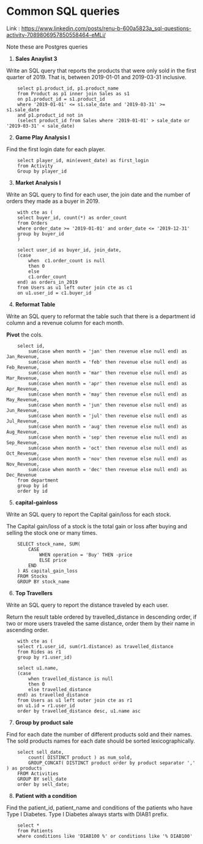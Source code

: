 # Common SQL queries

Link : https://www.linkedin.com/posts/renu-b-600a5823a_sql-questions-activity-7089806957850558464-eMLi/

Note these are Postgres queries

1. **Sales Anaylist 3**

Write an SQL query that reports the products that were only sold in the first quarter of 2019. That is, between 2019-01-01 and 2019-03-31 inclusive.

```
    select p1.product_id, p1.product_name 
    from Product as p1 inner join Sales as s1
    on p1.product_id = s1.product_id
    where '2019-01-01' <= s1.sale_date and '2019-03-31' >= s1.sale_date
    and p1.product_id not in 
    (select product_id from Sales where '2019-01-01' > sale_date or '2019-03-31' < sale_date)

```

2. **Game Play Analysis I**

Find the first login date for each player.

```
    select player_id, min(event_date) as first_login
    from Activity
    Group by player_id
```

3. **Market Analysis I**

Write an SQL query to find for each user, the join date and the number of orders they made as a buyer in 2019.


```
    with cte as (
    select buyer_id, count(*) as order_count
    from Orders
    where order_date >= '2019-01-01' and order_date <= '2019-12-31'
    group by buyer_id
    )

    select user_id as buyer_id, join_date, 
    (case 
        when  c1.order_count is null
        then 0
        else
        c1.order_count
    end) as orders_in_2019
    from Users as u1 left outer join cte as c1
    on u1.user_id = c1.buyer_id
```

4. **Reformat Table**

Write an SQL query to reformat the table such that there is a department id column and a revenue column for each month.

**Pivot** the cols.

```
    select id, 
        sum(case when month = 'jan' then revenue else null end) as Jan_Revenue,
        sum(case when month = 'feb' then revenue else null end) as Feb_Revenue,
        sum(case when month = 'mar' then revenue else null end) as Mar_Revenue,
        sum(case when month = 'apr' then revenue else null end) as Apr_Revenue,
        sum(case when month = 'may' then revenue else null end) as May_Revenue,
        sum(case when month = 'jun' then revenue else null end) as Jun_Revenue,
        sum(case when month = 'jul' then revenue else null end) as Jul_Revenue,
        sum(case when month = 'aug' then revenue else null end) as Aug_Revenue,
        sum(case when month = 'sep' then revenue else null end) as Sep_Revenue,
        sum(case when month = 'oct' then revenue else null end) as Oct_Revenue,
        sum(case when month = 'nov' then revenue else null end) as Nov_Revenue,
        sum(case when month = 'dec' then revenue else null end) as Dec_Revenue
    from department
    group by id
    order by id
```

5. **capital-gainloss**

Write an SQL query to report the Capital gain/loss for each stock.

The Capital gain/loss of a stock is the total gain or loss after buying and selling the stock one or many times.
```
    SELECT stock_name, SUM(
        CASE
            WHEN operation = 'Buy' THEN -price
            ELSE price
        END
    ) AS capital_gain_loss
    FROM Stocks
    GROUP BY stock_name
```

6. **Top Travellers**

Write an SQL query to report the distance traveled by each user.

Return the result table ordered by travelled_distance in descending order, if two or more users traveled the same distance, 
order them by their name in ascending order.

```
    with cte as (
    select r1.user_id, sum(r1.distance) as travelled_distance
    from Rides as r1
    group by r1.user_id)

    select u1.name, 
    (case 
        when travelled_distance is null
        then 0
        else travelled_distance
    end) as travelled_distance
    from Users as u1 left outer join cte as r1 
    on u1.id = r1.user_id
    order by travelled_distance desc, u1.name asc
```

7. **Group by product sale** 

Find for each date the number of different products sold and their names.
The sold products names for each date should be sorted lexicographically.

```
    select sell_date, 
        count( DISTINCT product ) as num_sold,
        GROUP_CONCAT( DISTINCT product order by product separator ',' ) as products
    FROM Activities 
    GROUP BY sell_date 
    order by sell_date;
```

8. **Patient with a condition** 

Find the patient_id, patient_name and conditions of the patients who have Type I Diabetes. Type I Diabetes always starts with DIAB1 prefix.

```
    select * 
    from Patients 
    where conditions like 'DIAB100 %' or conditions like '% DIAB100' 
```
